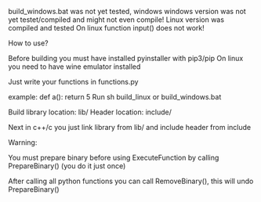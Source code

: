 build_windows.bat was not yet tested, windows windows version was not yet testet/compiled and might not even compile!
Linux version was compiled and tested
On linux function input() does not work!


How to use?

Before building you must have installed pyinstaller with pip3/pip
On linux you need to have wine emulator installed

Just write your functions in functions.py

example:
def a():
	return 5
Run sh build_linux or build_windows.bat

Build library location: lib/
Header location: include/

Next in c++/c you just link library from lib/ and include header from include

Warning:

You must prepare binary before using ExecuteFunction by calling PrepareBinary() (you do it just once)

After calling all python functions you can call RemoveBinary(), this will undo PrepareBinary()
